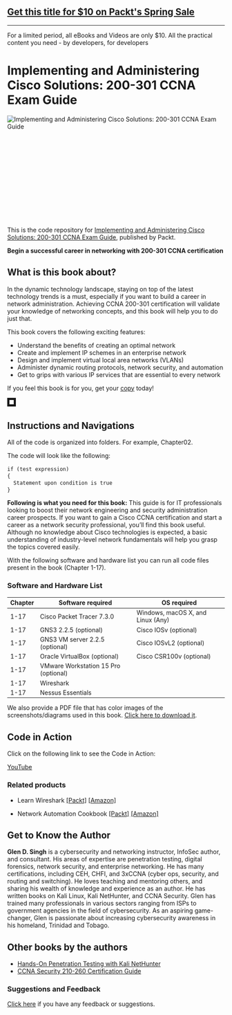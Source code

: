 ## [Get this title for $10 on Packt's Spring Sale](https://www.packt.com/B16204?utm_source=github&utm_medium=packt-github-repo&utm_campaign=spring_10_dollar_2022)
-----
For a limited period, all eBooks and Videos are only $10. All the practical content you need \- by developers, for developers

# Implementing and Administering Cisco Solutions: 200-301 CCNA Exam Guide

<a href="packtpub.com/product/implementing-and-administering-cisco-solutions-200-301-ccna-exam-guide/9781800208094?utm_source=github&utm_medium=repository&utm_campaign=9781800208094"><img src="https://static.packt-cdn.com/products/9781800208094/cover/smaller" alt="Implementing and Administering Cisco Solutions: 200-301 CCNA Exam Guide" height="256px" align="right"></a>

This is the code repository for [Implementing and Administering Cisco Solutions: 200-301 CCNA Exam Guide](packtpub.com/product/implementing-and-administering-cisco-solutions-200-301-ccna-exam-guide/9781800208094?utm_source=github&utm_medium=repository&utm_campaign=9781800208094), published by Packt.

**Begin a successful career in networking with 200-301 CCNA certification**

## What is this book about?
In the dynamic technology landscape, staying on top of the latest technology trends is a must, especially if you want to build a career in network administration. Achieving CCNA 200-301 certification will validate your knowledge of networking concepts, and this book will help you to do just that.

This book covers the following exciting features: 
* Understand the benefits of creating an optimal network
* Create and implement IP schemes in an enterprise network
* Design and implement virtual local area networks (VLANs)
* Administer dynamic routing protocols, network security, and automation
* Get to grips with various IP services that are essential to every network

If you feel this book is for you, get your [copy](https://www.amazon.com/dp/180020809X) today!

<a href="https://www.packtpub.com/?utm_source=github&utm_medium=banner&utm_campaign=GitHubBanner"><img src="https://raw.githubusercontent.com/PacktPublishing/GitHub/master/GitHub.png" alt="https://www.packtpub.com/" border="5" /></a>

## Instructions and Navigations
All of the code is organized into folders. For example, Chapter02.

The code will look like the following:
```
if (test expression)
{
  Statement upon condition is true
}
```

**Following is what you need for this book:**
This guide is for IT professionals looking to boost their network engineering and security administration career prospects. If you want to gain a Cisco CCNA certification and start a career as a network security professional, you’ll find this book useful. Although no knowledge about Cisco technologies is expected, a basic understanding of industry-level network fundamentals will help you grasp the topics covered easily.

With the following software and hardware list you can run all code files present in the book (Chapter 1-17).

### Software and Hardware List

| Chapter  | Software required                   | OS required                        |
| -------- | ------------------------------------| -----------------------------------|
| 1-17     | Cisco Packet Tracer 7.3.0           | Windows, macOS X, and Linux (Any)  |
| 1-17     | GNS3 2.2.5 (optional)               | Cisco IOSv (optional)              |
| 1-17     | GNS3 VM server 2.2.5 (optional)     | Cisco IOSvL2 (optional)            |
| 1-17     | Oracle VirtualBox (optional)        | Cisco CSR100v (optional)           |
| 1-17     | VMware Workstation 15 Pro (optional)|                                    |
| 1-17     | Wireshark                           |                                    |
| 1-17     | Nessus Essentials                   |                                    |



We also provide a PDF file that has color images of the screenshots/diagrams used in this book. [Click here to download it](http://www.packtpub.com/sites/default/files/downloads/9781800208094_ColorImages.pdf).

## Code in Action

Click on the following link to see the Code in Action:

[YouTube](https://www.youtube.com/playlist?list=PLeLcvrwLe187VgskKH6n2Bd1Ag7W2SuTI)

### Related products <Other books you may enjoy>
* Learn Wireshark [[Packt]](https://www.packtpub.com/product/learn-wireshark/9781789134506?utm_source=github&utm_medium=repository&utm_campaign=9781789134506) [[Amazon]](https://www.amazon.com/dp/1789134501)

* Network Automation Cookbook [[Packt]](https://www.packtpub.com/product/network-automation-cookbook/9781789956481?utm_source=github&utm_medium=repository&utm_campaign=9781789956481) [[Amazon]](https://www.amazon.com/dp/178995648X)

## Get to Know the Author
**Glen D. Singh** is a cybersecurity and networking instructor, InfoSec author, and consultant. His areas of expertise are penetration testing, digital forensics, network security, and enterprise networking. He has many certifications, including CEH, CHFI, and 3xCCNA (cyber ops, security, and routing and switching). He loves teaching and mentoring others, and sharing his wealth of knowledge and experience as an author. He has written books on Kali Linux, Kali NetHunter, and CCNA Security.
Glen has trained many professionals in various sectors ranging from ISPs to government agencies in the field of cybersecurity. As an aspiring game-changer, Glen is passionate about increasing cybersecurity awareness in his homeland, Trinidad and Tobago.

## Other books by the authors
* [	Hands-On Penetration Testing with Kali NetHunter](https://www.packtpub.com/product/hands-on-penetration-testing-with-kali-nethunter/9781788995177?utm_source=github&utm_medium=repository&utm_campaign=9781788995177)
* [CCNA Security 210-260 Certification Guide](https://www.packtpub.com/product/ccna-security-210-260-certification-guide/9781787128873?utm_source=github&utm_medium=repository&utm_campaign=9781787128873)

### Suggestions and Feedback
[Click here](https://docs.google.com/forms/d/e/1FAIpQLSdy7dATC6QmEL81FIUuymZ0Wy9vH1jHkvpY57OiMeKGqib_Ow/viewform) if you have any feedback or suggestions.
